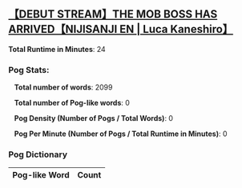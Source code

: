 ## [【DEBUT STREAM】THE MOB BOSS HAS ARRIVED【NIJISANJI EN | Luca Kaneshiro】](https://www.youtube.com/watch?v=zniC34tfjrU)
**Total Runtime in Minutes**: 24

### **Pog Stats:**

&nbsp;&nbsp;&nbsp;**Total number of words**: 2099

&nbsp;&nbsp;&nbsp;**Total number of Pog-like words**: 0

&nbsp;&nbsp;&nbsp;**Pog Density (Number of Pogs / Total Words)**: 0

&nbsp;&nbsp;&nbsp;**Pog Per Minute (Number of Pogs / Total Runtime in Minutes)**: 0

### **Pog Dictionary**
**Pog-like Word** | **Count**
:---: | :---:


